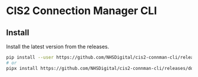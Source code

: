 # CIS2 Connection Manager CLI

## Install

Install the latest version from the releases.

```bash
pip install --user https://github.com/NHSDigital/cis2-connman-cli/releases/download/v0.1.1/connman_cli-0.1.1-py3-none-any.whl
# or
pipx install https://github.com/NHSDigital/cis2-connman-cli/releases/download/v0.1.1/connman_cli-0.1.1-py3-none-any.whl
```
